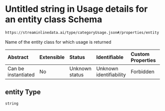 # Untitled string in Usage details for an entity class Schema

```txt
https://streaminlinedata.ai/type/categoryUsage.json#/properties/entity
```

Name of the entity class for which usage is returned

| Abstract            | Extensible | Status         | Identifiable            | Custom Properties | Additional Properties | Access Restrictions | Defined In                                                              |
| :------------------ | :--------- | :------------- | :---------------------- | :---------------- | :-------------------- | :------------------ | :---------------------------------------------------------------------- |
| Can be instantiated | No         | Unknown status | Unknown identifiability | Forbidden         | Allowed               | none                | [categoryUsage.json*](../out/categoryUsage.json "open original schema") |

## entity Type

`string`
